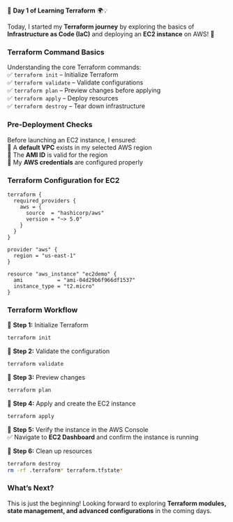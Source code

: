 
🚀 **Day 1 of Learning Terraform** 🌍💡  

Today, I started my **Terraform journey** by exploring the basics of **Infrastructure as Code (IaC)** and deploying an **EC2 instance** on AWS! 🚀  

### **Terraform Command Basics**  
Understanding the core Terraform commands:  
✅ `terraform init` – Initialize Terraform  
✅ `terraform validate` – Validate configurations  
✅ `terraform plan` – Preview changes before applying  
✅ `terraform apply` – Deploy resources  
✅ `terraform destroy` – Tear down infrastructure  

### **Pre-Deployment Checks**  
Before launching an EC2 instance, I ensured:  
🔹 A **default VPC** exists in my selected AWS region  
🔹 The **AMI ID** is valid for the region  
🔹 My **AWS credentials** are configured properly  

### **Terraform Configuration for EC2**  
```hcl
terraform {
  required_providers {
    aws = {
      source  = "hashicorp/aws"
      version = "~> 5.0"
    }
  }
}

provider "aws" {
  region = "us-east-1"
}

resource "aws_instance" "ec2demo" {
  ami           = "ami-04d29b6f966df1537"
  instance_type = "t2.micro"
}
```

### **Terraform Workflow**  
🚀 **Step 1:** Initialize Terraform  
```bash
terraform init
```
🚀 **Step 2:** Validate the configuration  
```bash
terraform validate
```
🚀 **Step 3:** Preview changes  
```bash
terraform plan
```
🚀 **Step 4:** Apply and create the EC2 instance  
```bash
terraform apply
```
🚀 **Step 5:** Verify the instance in the AWS Console  
✅ Navigate to **EC2 Dashboard** and confirm the instance is running  

🚀 **Step 6:** Clean up resources  
```bash
terraform destroy
rm -rf .terraform* terraform.tfstate*
```

### **What’s Next?**  
This is just the beginning! Looking forward to exploring **Terraform modules, state management, and advanced configurations** in the coming days.  


